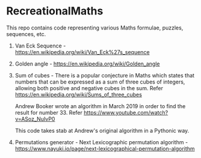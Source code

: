 # RecreationalMaths
This repo contains code representing various Maths formulae, puzzles, sequences, etc.

1. Van Eck Sequence - https://en.wikipedia.org/wiki/Van_Eck%27s_sequence
2. Golden angle - https://en.wikipedia.org/wiki/Golden_angle

3. Sum of cubes - There is a popular conjecture in Maths which states that numbers that can be expressed as a sum of three cubes of integers,
 allowing both positive and negative cubes in the sum. Refer https://en.wikipedia.org/wiki/Sums_of_three_cubes

    Andrew Booker wrote an algorithm in March 2019 in order to find the result for number 33. Refer https://www.youtube.com/watch?v=ASoz_NuIvP0

    This code takes stab at Andrew's original algorithm in a Pythonic way.

4. Permutations generator - 
    Next Lexicographic permutation algorithm - https://www.nayuki.io/page/next-lexicographical-permutation-algorithm
